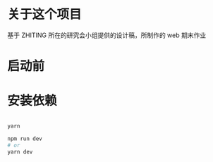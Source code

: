 # 关于这个项目

基于 ZHITING 所在的研究会小组提供的设计稿，所制作的 web 期末作业

# 启动前

# 安装依赖

```bash

yarn

```

```bash
npm run dev
# or
yarn dev
```
